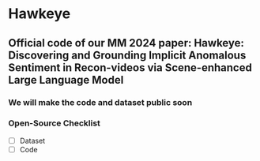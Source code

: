 # Hawkeye

## Official code of our MM 2024 paper: Hawkeye: Discovering and Grounding Implicit Anomalous Sentiment in Recon-videos via Scene-enhanced Large Language Model

### We will make the code and dataset public soon

### Open-Source Checklist
- [ ] Dataset
- [ ] Code
